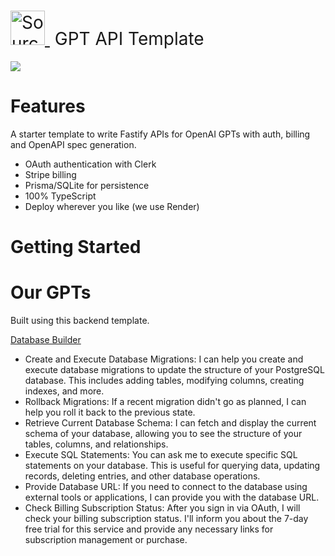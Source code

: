 <h1 style="font-weight:normal">
  <a href="https://sourcerer.io">
    <img src=https://www.enginelabs.ai/content/images/2023/09/Group-10.png alt="Sourcerer" width=55>
  </a>
  &nbsp;GPT API Template&nbsp;
</h1>


[![](https://dcbadge.vercel.app/api/server/mBFfcG2Q)](https://discord.gg/mBFfcG2Q)

Features
========
A starter template to write Fastify APIs for OpenAI GPTs with auth, billing and OpenAPI spec generation.
* OAuth authentication with Clerk
* Stripe billing 
* Prisma/SQLite for persistence
* 100% TypeScript
* Deploy wherever you like (we use Render)

Getting Started
========

Our GPTs
========
Built using this backend template.

[Database Builder](https://chat.openai.com/g/g-A3ueeULl8-database-builder)
- Create and Execute Database Migrations: I can help you create and execute database migrations to update the structure of your PostgreSQL database. This includes adding tables, modifying columns, creating indexes, and more.
- Rollback Migrations: If a recent migration didn't go as planned, I can help you roll it back to the previous state.
- Retrieve Current Database Schema: I can fetch and display the current schema of your database, allowing you to see the structure of your tables, columns, and relationships.
- Execute SQL Statements: You can ask me to execute specific SQL statements on your database. This is useful for querying data, updating records, deleting entries, and other database operations.
- Provide Database URL: If you need to connect to the database using external tools or applications, I can provide you with the database URL.
- Check Billing Subscription Status: After you sign in via OAuth, I will check your billing subscription status. I'll inform you about the 7-day free trial for this service and provide any necessary links for subscription management or purchase.
